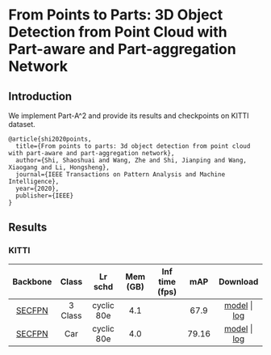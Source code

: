 # From Points to Parts: 3D Object Detection from Point Cloud with Part-aware and Part-aggregation Network

## Introduction

We implement Part-A^2 and provide its results and checkpoints on KITTI dataset.

```
@article{shi2020points,
  title={From points to parts: 3d object detection from point cloud with part-aware and part-aggregation network},
  author={Shi, Shaoshuai and Wang, Zhe and Shi, Jianping and Wang, Xiaogang and Li, Hongsheng},
  journal={IEEE Transactions on Pattern Analysis and Machine Intelligence},
  year={2020},
  publisher={IEEE}
}

```
## Results

### KITTI

|  Backbone   |Class| Lr schd | Mem (GB) | Inf time (fps) | mAP | Download |
| :---------: | :-----: |:-----: | :------: | :------------: | :----: |:----: |
|    [SECFPN](./hv_PartA2_secfpn_2x8_cyclic_80e_kitti-3d-3class.py) |3 Class|cyclic 80e|4.1||67.9|[model](https://download.openmmlab.com/mmdetection3d/v0.1.0_models/parta2/hv_PartA2_secfpn_2x8_cyclic_80e_kitti-3d-3class/hv_PartA2_secfpn_2x8_cyclic_80e_kitti-3d-3class_20200620_230724-a2672098.pth) &#124; [log](https://download.openmmlab.com/mmdetection3d/v0.1.0_models/parta2/hv_PartA2_secfpn_2x8_cyclic_80e_kitti-3d-3class/hv_PartA2_secfpn_2x8_cyclic_80e_kitti-3d-3class_20200620_230724.log.json)|
|    [SECFPN](./hv_PartA2_secfpn_2x8_cyclic_80e_kitti-3d-car.py) |Car |cyclic 80e|4.0||79.16|[model](https://download.openmmlab.com/mmdetection3d/v0.1.0_models/parta2/hv_PartA2_secfpn_2x8_cyclic_80e_kitti-3d-car/hv_PartA2_secfpn_2x8_cyclic_80e_kitti-3d-car_20200620_230755-f2a38b9a.pth) &#124; [log](https://download.openmmlab.com/mmdetection3d/v0.1.0_models/parta2/hv_PartA2_secfpn_2x8_cyclic_80e_kitti-3d-car/hv_PartA2_secfpn_2x8_cyclic_80e_kitti-3d-car_20200620_230755.log.json)|
